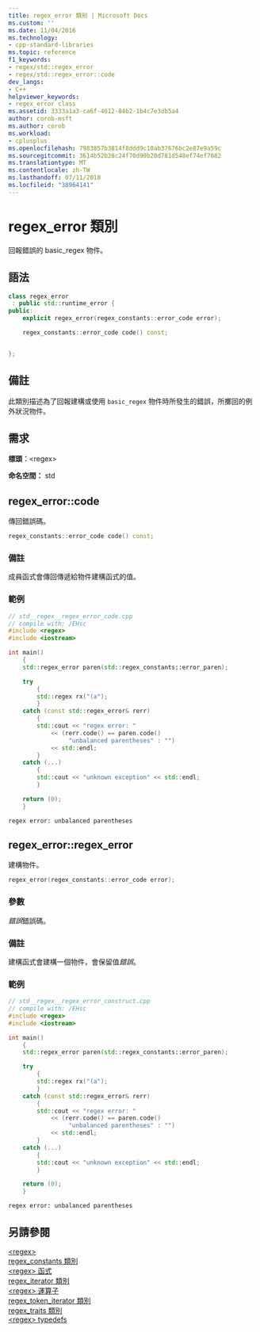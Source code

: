 ```yaml
---
title: regex_error 類別 | Microsoft Docs
ms.custom: ''
ms.date: 11/04/2016
ms.technology:
- cpp-standard-libraries
ms.topic: reference
f1_keywords:
- regex/std::regex_error
- regex/std::regex_error::code
dev_langs:
- C++
helpviewer_keywords:
- regex_error class
ms.assetid: 3333a1a3-ca6f-4612-84b2-1b4c7e3db5a4
author: corob-msft
ms.author: corob
ms.workload:
- cplusplus
ms.openlocfilehash: 7983857b3814f8ddd9c10ab37676bc2e87e9a59c
ms.sourcegitcommit: 3614b52b28c24f70d90b20d781d548ef74ef7082
ms.translationtype: MT
ms.contentlocale: zh-TW
ms.lasthandoff: 07/11/2018
ms.locfileid: "38964141"
---
```

# <a name="regexerror-class"></a>regex_error 類別

回報錯誤的 basic_regex 物件。

## <a name="syntax"></a>語法

```cpp
class regex_error
 : public std::runtime_error {
public:
    explicit regex_error(regex_constants::error_code error);

    regex_constants::error_code code() const;


};
```

## <a name="remarks"></a>備註

此類別描述為了回報建構或使用 `basic_regex` 物件時所發生的錯誤，所擲回的例外狀況物件。

## <a name="requirements"></a>需求

**標頭︰**\<regex>

**命名空間：** std

## <a name="code"></a>  regex_error::code

傳回錯誤碼。

```cpp
regex_constants::error_code code() const;
```

### <a name="remarks"></a>備註

成員函式會傳回傳遞給物件建構函式的值。

### <a name="example"></a>範例

```cpp
// std__regex__regex_error_code.cpp
// compile with: /EHsc
#include <regex>
#include <iostream>

int main()
    {
    std::regex_error paren(std::regex_constants::error_paren);

    try
        {
        std::regex rx("(a");
        }
    catch (const std::regex_error& rerr)
        {
        std::cout << "regex error: "
            << (rerr.code() == paren.code()
                 "unbalanced parentheses" : "")
            << std::endl;
        }
    catch (...)
        {
        std::cout << "unknown exception" << std::endl;
        }

    return (0);
    }

```

```Output
regex error: unbalanced parentheses
```

## <a name="regex_error"></a>  regex_error::regex_error

建構物件。

```cpp
regex_error(regex_constants::error_code error);
```

### <a name="parameters"></a>參數

*錯誤*錯誤碼。

### <a name="remarks"></a>備註

建構函式會建構一個物件，會保留值*錯誤*。

### <a name="example"></a>範例

```cpp
// std__regex__regex_error_construct.cpp
// compile with: /EHsc
#include <regex>
#include <iostream>

int main()
    {
    std::regex_error paren(std::regex_constants::error_paren);

    try
        {
        std::regex rx("(a");
        }
    catch (const std::regex_error& rerr)
        {
        std::cout << "regex error: "
            << (rerr.code() == paren.code()
                 "unbalanced parentheses" : "")
            << std::endl;
        }
    catch (...)
        {
        std::cout << "unknown exception" << std::endl;
        }

    return (0);
    }

```

```Output
regex error: unbalanced parentheses
```

## <a name="see-also"></a>另請參閱

[\<regex>](../standard-library/regex.md)<br/>
[regex_constants 類別](../standard-library/regex-constants-class.md)<br/>
[\<regex> 函式](../standard-library/regex-functions.md)<br/>
[regex_iterator 類別](../standard-library/regex-iterator-class.md)<br/>
[\<regex> 運算子](../standard-library/regex-operators.md)<br/>
[regex_token_iterator 類別](../standard-library/regex-token-iterator-class.md)<br/>
[regex_traits 類別](../standard-library/regex-traits-class.md)<br/>
[\<regex> typedefs](../standard-library/regex-typedefs.md)<br/>
